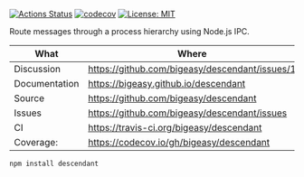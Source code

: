 [![Actions Status](https://github.com/bigeasy/descendant/workflows/Node%20CI/badge.svg)](https://github.com/bigeasy/descendant/actions)
[![codecov](https://codecov.io/gh/bigeasy/descendant/branch/master/graph/badge.svg)](https://codecov.io/gh/bigeasy/descendant)
[![License: MIT](https://img.shields.io/badge/License-MIT-yellow.svg)](https://opensource.org/licenses/MIT)

Route messages through a process hierarchy using Node.js IPC.

| What          | Where                                             |
| --- | --- |
| Discussion    | https://github.com/bigeasy/descendant/issues/1    |
| Documentation | https://bigeasy.github.io/descendant              |
| Source        | https://github.com/bigeasy/descendant             |
| Issues        | https://github.com/bigeasy/descendant/issues      |
| CI            | https://travis-ci.org/bigeasy/descendant          |
| Coverage:     | https://codecov.io/gh/bigeasy/descendant          |


```
npm install descendant
```
